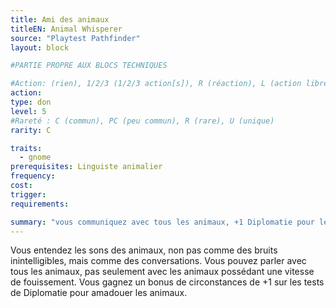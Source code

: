 ```yaml
---
title: Ami des animaux
titleEN: Animal Whisperer
source: "Playtest Pathfinder"
layout: block

#PARTIE PROPRE AUX BLOCS TECHNIQUES

#Action: (rien), 1/2/3 (1/2/3 action[s]), R (réaction), L (action libre)
action: 
type: don
level: 5
#Rareté : C (commun), PC (peu commun), R (rare), U (unique)
rarity: C

traits:
  - gnome
prerequisites: Linguiste animalier
frequency:
cost:
trigger:
requirements:

summary: "vous communiquez avec tous les animaux, +1 Diplomatie pour les amadouer"
---
```


Vous entendez les sons des animaux, non pas comme des bruits inintelligibles, mais comme des conversations. Vous pouvez parler avec tous les animaux, pas seulement avec les animaux possédant une vitesse de fouissement. Vous gagnez un bonus de circonstances de +1 sur les tests de Diplomatie pour amadouer les animaux.